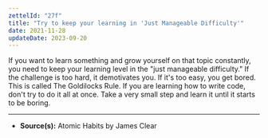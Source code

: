 ```yaml
---
zettelId: "27f"
title: "Try to keep your learning in 'Just Manageable Difficulty'"
date: 2021-11-28
updateDate: 2023-09-20
---
```


If you want to learn something and grow yourself on that topic constantly, you need to keep your learning level in the "just manageable difficulty." If the challenge is too hard, it demotivates you. If it's too easy, you get bored. This is called The Goldilocks Rule. If you are learning how to write code, don't try to do it all at once. Take a very small step and learn it until it starts to be boring.

---

- **Source(s):** Atomic Habits by James Clear
